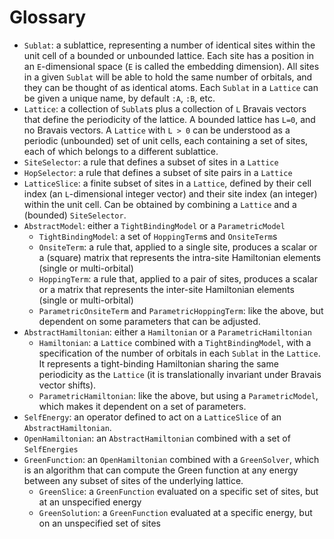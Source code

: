 # Glossary

- `Sublat`: a sublattice, representing a number of identical sites within the unit cell of a bounded or unbounded lattice. Each site has a position in an `E`-dimensional space (`E` is called the embedding dimension). All sites in a given `Sublat` will be able to hold the same number of orbitals, and they can be thought of as identical atoms. Each `Sublat` in a `Lattice` can be given a unique name, by default `:A`, `:B`, etc.
- `Lattice`: a collection of `Sublat`s plus a collection of `L` Bravais vectors that define the periodicity of the lattice. A bounded lattice has `L=0`, and no Bravais vectors. A `Lattice` with `L > 0` can be understood as a periodic (unbounded) set of unit cells, each containing a set of sites, each of which belongs to a different sublattice.
- `SiteSelector`: a rule that defines a subset of sites in a `Lattice`
- `HopSelector`: a rule that defines a subset of site pairs in a `Lattice`
- `LatticeSlice`: a finite subset of sites in a `Lattice`, defined by their cell index (an `L`-dimensional integer vector) and their site index (an integer) within the unit cell. Can be obtained by combining a `Lattice` and a (bounded) `SiteSelector`.
- `AbstractModel`: either a `TightBindingModel` or a `ParametricModel`
  - `TightBindingModel`: a set of `HoppingTerm`s and `OnsiteTerm`s
  - `OnsiteTerm`: a rule that, applied to a single site, produces a scalar or a (square) matrix that represents the intra-site Hamiltonian elements (single or multi-orbital)
  - `HoppingTerm`: a rule that, applied to a pair of sites, produces a scalar or a matrix that represents the inter-site Hamiltonian elements (single or multi-orbital)
  - `ParametricOnsiteTerm` and `ParametricHoppingTerm`: like the above, but dependent on some parameters that can be adjusted.
- `AbstractHamiltonian`: either a `Hamiltonian` or a `ParametricHamiltonian`
  - `Hamiltonian`: a `Lattice` combined with a `TightBindingModel`, with a specification of the number of orbitals in each `Sublat` in the `Lattice`. It represents a tight-binding Hamiltonian sharing the same periodicity as the `Lattice` (it is translationally invariant under Bravais vector shifts).
  - `ParametricHamiltonian`: like the above, but using a `ParametricModel`, which makes it dependent on a set of parameters.
- `SelfEnergy`: an operator defined to act on a `LatticeSlice` of an `AbstractHamiltonian`.
- `OpenHamiltonian`: an `AbstractHamiltonian` combined with a set of `SelfEnergies`
- `GreenFunction`: an `OpenHamiltonian` combined with a `GreenSolver`, which is an algorithm that can compute the Green function at any energy between any subset of sites of the underlying lattice.
  - `GreenSlice`: a `GreenFunction` evaluated on a specific set of sites, but at an unspecified energy
  - `GreenSolution`: a `GreenFunction` evaluated at a specific energy, but on an unspecified set of sites
